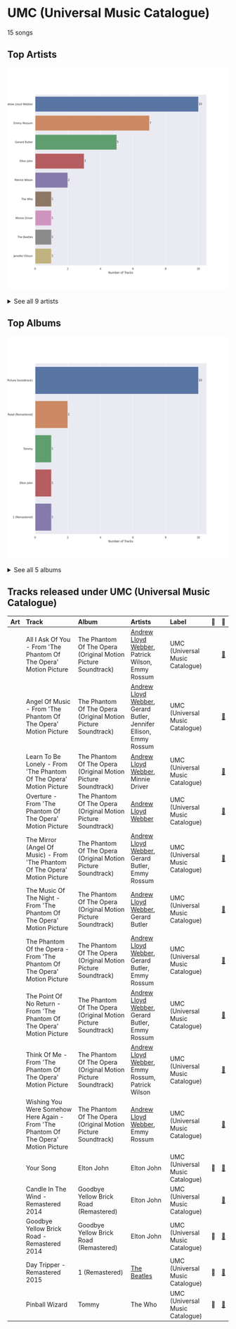 # UMC (Universal Music Catalogue)

15 songs

## Top Artists

![Bar chart of top 9 artists under UMC (Universal Music Catalogue)](../images/labels/umc__universal_music_catalogue_/artists.png)


<details>
<summary>See all 9 artists</summary>

|   Number of Tracks | Art                                                                                              | Artist                                                   | 🔗                                                           |
|-------------------:|:-------------------------------------------------------------------------------------------------|:---------------------------------------------------------|:------------------------------------------------------------|
|                 10 | <img src="https://i.scdn.co/image/ab6761610000e5eb5a6fd8ebc62d68a372d51516" alt="" width="50" /> | [Andrew Lloyd Webber](../artists/andrew_lloyd_webber.md) | [🔗](https://open.spotify.com/artist/4aP1lp10BRYZO658B2NwkG) |
|                  7 | <img src="https://i.scdn.co/image/57eaffbd4a9f606a5848ab974cacfa5ba4ca4b59" alt="" width="50" /> | Emmy Rossum                                              | [🔗](https://open.spotify.com/artist/6JcDqt1rBKIWfnoPjXFYqc) |
|                  5 | <img src="https://i.scdn.co/image/ab67616d0000b27309f636a08b6f3c5c6368a58c" alt="" width="50" /> | Gerard Butler                                            | [🔗](https://open.spotify.com/artist/7H25O93TTUoaZ0ZaFk318U) |
|                  3 | <img src="https://i.scdn.co/image/ab6761610000e5eb0a7388b95df960b5c0da8970" alt="" width="50" /> | Elton John                                               | [🔗](https://open.spotify.com/artist/3PhoLpVuITZKcymswpck5b) |
|                  2 | <img src="nan" alt="" width="50" />                                                              | Patrick Wilson                                           | [🔗](https://open.spotify.com/artist/0z5nxdz5osD8FsmaUDmfC0) |
|                  1 | <img src="https://i.scdn.co/image/9cd709cabb4a614b4f1dd9ec256a5f30e21f0150" alt="" width="50" /> | The Who                                                  | [🔗](https://open.spotify.com/artist/67ea9eGLXYMsO2eYQRui3w) |
|                  1 | <img src="https://i.scdn.co/image/7c02f971ca773681ca664c0e3b18f0266db9f20e" alt="" width="50" /> | Minnie Driver                                            | [🔗](https://open.spotify.com/artist/5rNwd5kb1cxVBCQKnDO4b8) |
|                  1 | <img src="https://i.scdn.co/image/ab6761610000e5ebe9348cc01ff5d55971b22433" alt="" width="50" /> | [The Beatles](../artists/the_beatles.md)                 | [🔗](https://open.spotify.com/artist/3WrFJ7ztbogyGnTHbHJFl2) |
|                  1 | <img src="https://i.scdn.co/image/ab67616d0000b273d5357dc1699d3f51fd2a1ab3" alt="" width="50" /> | Jennifer Ellison                                         | [🔗](https://open.spotify.com/artist/3FAYTkACAc9Ir1snu0ZzSy) |

</details>


## Top Albums

![Bar chart of top 5 albums in UMC (Universal Music Catalogue)](../images/labels/umc__universal_music_catalogue_/albums.png)


<details>
<summary>See all 5 albums</summary>

|   Number of Tracks | Art                                                                                              | Album                                                         | 🔗                                                          |
|-------------------:|:-------------------------------------------------------------------------------------------------|:--------------------------------------------------------------|:-----------------------------------------------------------|
|                 10 | <img src="https://i.scdn.co/image/ab67616d0000b2732f8d9427fea9dd36a4fb4f1b" alt="" width="50" /> | The Phantom Of The Opera (Original Motion Picture Soundtrack) | [🔗](https://open.spotify.com/album/1zwEN9cLtWg39zFJnj8brt) |
|                  2 | <img src="https://i.scdn.co/image/ab67616d0000b273f72f1e38e9bd48f18a17ed9b" alt="" width="50" /> | Goodbye Yellow Brick Road (Remastered)                        | [🔗](https://open.spotify.com/album/5WupqgR68HfuHt3BMJtgun) |
|                  1 | <img src="https://i.scdn.co/image/ab67616d0000b27374ecb94bc3e5d851a39a0334" alt="" width="50" /> | Tommy                                                         | [🔗](https://open.spotify.com/album/5cT7ee1sy2oEbFalP4asS4) |
|                  1 | <img src="https://i.scdn.co/image/ab67616d0000b2734b292ed7c7360a04d3d6b74a" alt="" width="50" /> | Elton John                                                    | [🔗](https://open.spotify.com/album/69P9Ro0W286yLFgYwrGVN0) |
|                  1 | <img src="https://i.scdn.co/image/ab67616d0000b273582d56ce20fe0146ffa0e5cf" alt="" width="50" /> | 1 (Remastered)                                                | [🔗](https://open.spotify.com/album/7vEJAtP3KgKSpOHVgwm3Eh) |

</details>


## Tracks released under UMC (Universal Music Catalogue)

| Art                                                                                              | Track                                                                                | Album                                                         | Artists                                                                                                | Label                           | 💚   | 🔗                                                          |
|:-------------------------------------------------------------------------------------------------|:-------------------------------------------------------------------------------------|:--------------------------------------------------------------|:-------------------------------------------------------------------------------------------------------|:--------------------------------|:----|:-----------------------------------------------------------|
| <img src="https://i.scdn.co/image/ab67616d0000b2732f8d9427fea9dd36a4fb4f1b" alt="" width="50" /> | All I Ask Of You - From 'The Phantom Of The Opera' Motion Picture                    | The Phantom Of The Opera (Original Motion Picture Soundtrack) | [Andrew Lloyd Webber](../artists/andrew_lloyd_webber.md), Patrick Wilson, Emmy Rossum                  | UMC (Universal Music Catalogue) |     | [🔗](https://open.spotify.com/track/5klrh466oGToybceGHPGAX) |
| <img src="https://i.scdn.co/image/ab67616d0000b2732f8d9427fea9dd36a4fb4f1b" alt="" width="50" /> | Angel Of Music - From 'The Phantom Of The Opera' Motion Picture                      | The Phantom Of The Opera (Original Motion Picture Soundtrack) | [Andrew Lloyd Webber](../artists/andrew_lloyd_webber.md), Gerard Butler, Jennifer Ellison, Emmy Rossum | UMC (Universal Music Catalogue) |     | [🔗](https://open.spotify.com/track/5o0xOQhYxr3KqYn4cRE6Ed) |
| <img src="https://i.scdn.co/image/ab67616d0000b2732f8d9427fea9dd36a4fb4f1b" alt="" width="50" /> | Learn To Be Lonely - From 'The Phantom Of The Opera' Motion Picture                  | The Phantom Of The Opera (Original Motion Picture Soundtrack) | [Andrew Lloyd Webber](../artists/andrew_lloyd_webber.md), Minnie Driver                                | UMC (Universal Music Catalogue) |     | [🔗](https://open.spotify.com/track/3LpvO6PZRuQ0OeFL1LQwtB) |
| <img src="https://i.scdn.co/image/ab67616d0000b2732f8d9427fea9dd36a4fb4f1b" alt="" width="50" /> | Overture - From 'The Phantom Of The Opera' Motion Picture                            | The Phantom Of The Opera (Original Motion Picture Soundtrack) | [Andrew Lloyd Webber](../artists/andrew_lloyd_webber.md)                                               | UMC (Universal Music Catalogue) |     | [🔗](https://open.spotify.com/track/7o3DV1szMH5Fd38f1QwgPO) |
| <img src="https://i.scdn.co/image/ab67616d0000b2732f8d9427fea9dd36a4fb4f1b" alt="" width="50" /> | The Mirror (Angel Of Music) - From 'The Phantom Of The Opera' Motion Picture         | The Phantom Of The Opera (Original Motion Picture Soundtrack) | [Andrew Lloyd Webber](../artists/andrew_lloyd_webber.md), Gerard Butler, Emmy Rossum                   | UMC (Universal Music Catalogue) |     | [🔗](https://open.spotify.com/track/5PRz8hvi9y6S36WIreol1U) |
| <img src="https://i.scdn.co/image/ab67616d0000b2732f8d9427fea9dd36a4fb4f1b" alt="" width="50" /> | The Music Of The Night - From 'The Phantom Of The Opera' Motion Picture              | The Phantom Of The Opera (Original Motion Picture Soundtrack) | [Andrew Lloyd Webber](../artists/andrew_lloyd_webber.md), Gerard Butler                                | UMC (Universal Music Catalogue) |     | [🔗](https://open.spotify.com/track/5byUll2f3Zgnli3wJPoKRL) |
| <img src="https://i.scdn.co/image/ab67616d0000b2732f8d9427fea9dd36a4fb4f1b" alt="" width="50" /> | The Phantom Of the Opera - From 'The Phantom Of The Opera' Motion Picture            | The Phantom Of The Opera (Original Motion Picture Soundtrack) | [Andrew Lloyd Webber](../artists/andrew_lloyd_webber.md), Gerard Butler, Emmy Rossum                   | UMC (Universal Music Catalogue) |     | [🔗](https://open.spotify.com/track/4EaBMhUIOfnFEbIgqCfKbi) |
| <img src="https://i.scdn.co/image/ab67616d0000b2732f8d9427fea9dd36a4fb4f1b" alt="" width="50" /> | The Point Of No Return - From 'The Phantom Of The Opera' Motion Picture              | The Phantom Of The Opera (Original Motion Picture Soundtrack) | [Andrew Lloyd Webber](../artists/andrew_lloyd_webber.md), Gerard Butler, Emmy Rossum                   | UMC (Universal Music Catalogue) |     | [🔗](https://open.spotify.com/track/1eFXVUWd8Dc8bTfbKzTntz) |
| <img src="https://i.scdn.co/image/ab67616d0000b2732f8d9427fea9dd36a4fb4f1b" alt="" width="50" /> | Think Of Me - From 'The Phantom Of The Opera' Motion Picture                         | The Phantom Of The Opera (Original Motion Picture Soundtrack) | [Andrew Lloyd Webber](../artists/andrew_lloyd_webber.md), Emmy Rossum, Patrick Wilson                  | UMC (Universal Music Catalogue) |     | [🔗](https://open.spotify.com/track/6eJ0qhctR7doDBkS9SL9cy) |
| <img src="https://i.scdn.co/image/ab67616d0000b2732f8d9427fea9dd36a4fb4f1b" alt="" width="50" /> | Wishing You Were Somehow Here Again - From 'The Phantom Of The Opera' Motion Picture | The Phantom Of The Opera (Original Motion Picture Soundtrack) | [Andrew Lloyd Webber](../artists/andrew_lloyd_webber.md), Emmy Rossum                                  | UMC (Universal Music Catalogue) |     | [🔗](https://open.spotify.com/track/6axlN6wdRRrzElmyPXuGIC) |
| <img src="https://i.scdn.co/image/ab67616d0000b2734b292ed7c7360a04d3d6b74a" alt="" width="50" /> | Your Song                                                                            | Elton John                                                    | Elton John                                                                                             | UMC (Universal Music Catalogue) | 💚   | [🔗](https://open.spotify.com/track/38zsOOcu31XbbYj9BIPUF1) |
| <img src="https://i.scdn.co/image/ab67616d0000b273f72f1e38e9bd48f18a17ed9b" alt="" width="50" /> | Candle In The Wind - Remastered 2014                                                 | Goodbye Yellow Brick Road (Remastered)                        | Elton John                                                                                             | UMC (Universal Music Catalogue) |     | [🔗](https://open.spotify.com/track/1L9fzw2pXprOqtemTwtxXF) |
| <img src="https://i.scdn.co/image/ab67616d0000b273f72f1e38e9bd48f18a17ed9b" alt="" width="50" /> | Goodbye Yellow Brick Road - Remastered 2014                                          | Goodbye Yellow Brick Road (Remastered)                        | Elton John                                                                                             | UMC (Universal Music Catalogue) | 💚   | [🔗](https://open.spotify.com/track/4IRHwIZHzlHT1FQpRa5RdE) |
| <img src="https://i.scdn.co/image/ab67616d0000b273582d56ce20fe0146ffa0e5cf" alt="" width="50" /> | Day Tripper - Remastered 2015                                                        | 1 (Remastered)                                                | [The Beatles](../artists/the_beatles.md)                                                               | UMC (Universal Music Catalogue) | 💚   | [🔗](https://open.spotify.com/track/29b2b96jozyD9GPCkOrVLs) |
| <img src="https://i.scdn.co/image/ab67616d0000b27374ecb94bc3e5d851a39a0334" alt="" width="50" /> | Pinball Wizard                                                                       | Tommy                                                         | The Who                                                                                                | UMC (Universal Music Catalogue) | 💚   | [🔗](https://open.spotify.com/track/6LbbHFEajG9e4m0G3L47c4) |
